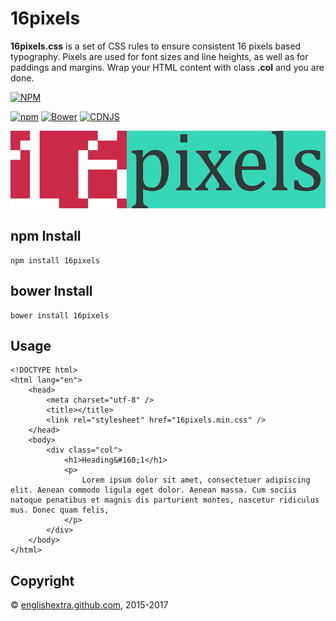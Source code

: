 # 16pixels

**16pixels.css** is a set of CSS rules to ensure consistent 16 pixels based typography. Pixels are used for font sizes and line heights, as well as for paddings and margins. Wrap your HTML content with class **.col** and you are done.

[![NPM](https://nodei.co/npm/16pixels.png?downloads=true)](https://nodei.co/npm/16pixels/)

[![npm](https://img.shields.io/npm/v/16pixels.svg)](https://github.com/englishextra/16pixels)
[![Bower](https://img.shields.io/bower/v/16pixels.svg)](https://github.com/englishextra/16pixels)
[![CDNJS](https://img.shields.io/cdnjs/v/16pixels.svg)](https://cdnjs.com/libraries/16pixels)

[![16pixels](https://github.com/englishextra/16pixels/raw/master/img/16pixels-logo-36D7B7-935x230.png)](https://englishextra.github.io/libs/16pixels/)

## npm Install

    npm install 16pixels

## bower Install

    bower install 16pixels

## Usage

    <!DOCTYPE html>
    <html lang="en">
        <head>
            <meta charset="utf-8" />
            <title></title>
            <link rel="stylesheet" href="16pixels.min.css" />
        </head>
        <body>
            <div class="col">
                <h1>Heading&#160;1</h1>
                <p>
                    Lorem ipsum dolor sit amet, consectetuer adipiscing elit. Aenean commodo ligula eget dolor. Aenean massa. Cum sociis natoque penatibus et magnis dis parturient montes, nascetur ridiculus mus. Donec quam felis,
                </p>
            </div>
        </body>
    </html>

## Copyright

© [englishextra.github.com](https://englishextra.github.com/), 2015-2017